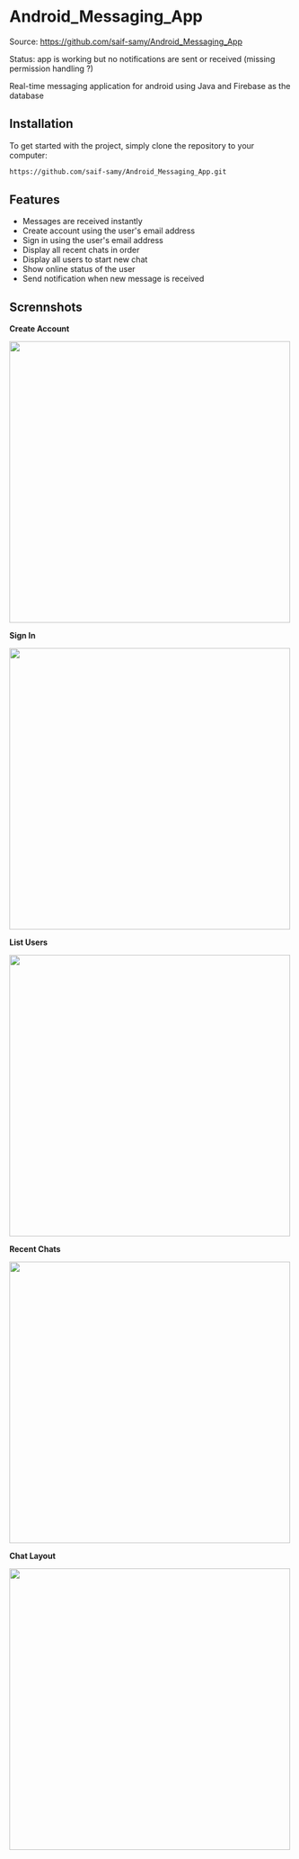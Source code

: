 # Android_Messaging_App

Source: https://github.com/saif-samy/Android_Messaging_App

Status: app is working but no notifications are sent or received (missing permission handling ?)

Real-time messaging application for android using Java and Firebase as the database 

## Installation
To get started with the project, simply clone the repository to your computer:

 ```bash
https://github.com/saif-samy/Android_Messaging_App.git
 ```

## Features
* Messages are received instantly
* Create account using the user's email address
* Sign in using the user's email address
* Display all recent chats in order
* Display all users to start new chat
* Show online status of the user
* Send notification when new message is received

## Scrennshots

**Create Account**

<img src="https://github.com/saif-samy/Android_Messaging_App/blob/main/Screenshots/Create-Account.png" height="500" />

**Sign In**

<img src="https://github.com/saif-samy/Android_Messaging_App/blob/main/Screenshots/Sign-In.png" height="500" />

**List Users**

<img src="https://github.com/saif-samy/Android_Messaging_App/blob/main/Screenshots/List-Users.png" height="500" />

**Recent Chats**

<img src="https://github.com/saif-samy/Android_Messaging_App/blob/main/Screenshots/Recent-Messages.png" height="500" />

**Chat Layout**

<img src="https://github.com/saif-samy/Android_Messaging_App/blob/main/Screenshots/Chat.png" height="500" />
